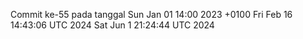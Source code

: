 Commit ke-55 pada tanggal Sun Jan 01 14:00 2023 +0100
Fri Feb 16 14:43:06 UTC 2024
Sat Jun  1 21:24:44 UTC 2024
